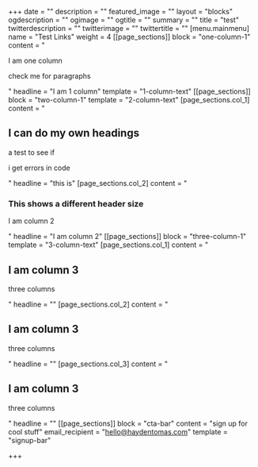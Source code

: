+++
date = ""
description = ""
featured_image = ""
layout = "blocks"
ogdescription = ""
ogimage = ""
ogtitle = ""
summary = ""
title = "test"
twitterdescription = ""
twitterimage = ""
twittertitle = ""
[menu.mainmenu]
name = "Test Links"
weight = 4
[[page_sections]]
block = "one-column-1"
content = "<p>I am one column</p><p>check me for paragraphs</p>"
headline = "I am 1 column"
template = "1-column-text"
[[page_sections]]
block = "two-column-1"
template = "2-column-text"
[page_sections.col_1]
content = "<h2>I can do my own headings</h2><p>a test to see if</p><p>i get errors in code</p>"
headline = "this is"
[page_sections.col_2]
content = "<h3>This shows a different header size</h3><p>I am column 2</p>"
headline = "I am column 2"
[[page_sections]]
block = "three-column-1"
template = "3-column-text"
[page_sections.col_1]
content = "<h2>I am column 3</h2><p>three columns</p>"
headline = ""
[page_sections.col_2]
content = "<h2>I am column 3</h2><p>three columns</p>"
headline = ""
[page_sections.col_3]
content = "<h2>I am column 3</h2><p>three columns</p>"
headline = ""
[[page_sections]]
block = "cta-bar"
content = "sign up for cool stuff"
email_recipient = "hello@haydentomas.com"
template = "signup-bar"

+++
